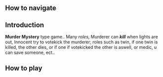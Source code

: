 ## How to navigate


## Introduction
**Murder Mystery** type game.. Many *roles*, Murderer can ***kill*** when lights are out, Innocent try to votekick the murderer; roles such as twin, if one twin is killed, the other dies, or if one if votekicked the other is aswell, or medic, u can save someone, ect..
## How to play
